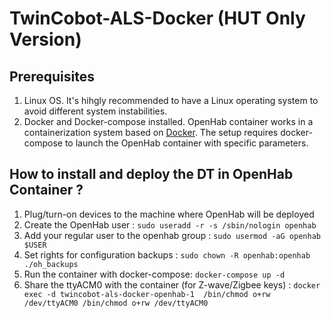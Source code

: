 # TwinCobot-ALS-Docker (HUT Only Version)

## Prerequisites 

1. Linux OS. It's hihgly recommended to have a Linux operating system to avoid different system instabilities. 
2. Docker and Docker-compose installed. OpenHab container works in a containerization system based on [Docker](https://docs.docker.com/engine/install/). 
The setup requires docker-compose to launch the OpenHab container with specific parameters. 

## How to install and deploy the DT in OpenHab Container ? 

1. Plug/turn-on devices to the machine where OpenHab will be deployed
2. Create the OpenHab user : `sudo useradd -r -s /sbin/nologin openhab`
3. Add your regular user to the openhab group : `sudo usermod -aG openhab $USER`
4. Set rights for configuration backups : `sudo chown -R openhab:openhab ./oh_backups`
5. Run the container with docker-compose: `docker-compose up -d`
6. Share the ttyACM0 with the container (for Z-wave/Zigbee keys) : `docker exec -d twincobot-als-docker-openhab-1  /bin/chmod o+rw /dev/ttyACM0 /bin/chmod o+rw /dev/ttyACM0`
